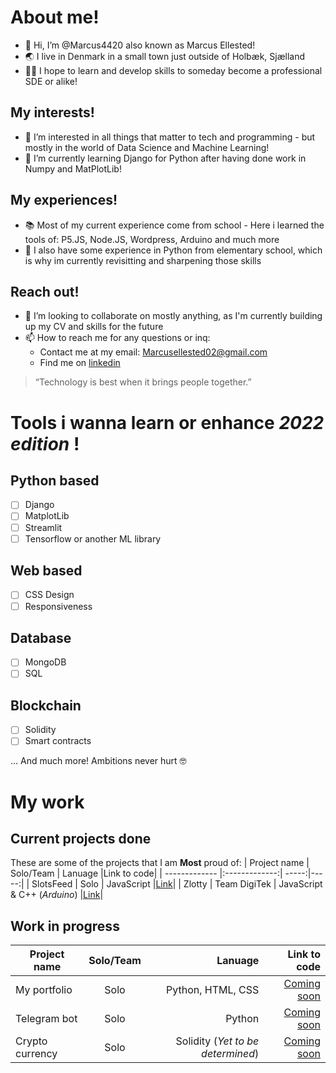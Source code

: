 # About me!
- 👋 Hi, I’m @Marcus4420 also known as Marcus Ellested!
- 🌏 I live in Denmark in a small town just outside of Holbæk, Sjælland
- 👨‍🏫 I hope to learn and develop skills to someday become a professional SDE or alike!
## My interests!
- 👀 I’m interested in all things that matter to tech and programming - but mostly in the world of Data Science and Machine Learning!
- 🌱 I’m currently learning Django for Python after having done work in Numpy and MatPlotLib!
## My experiences!
- 📚 Most of my current experience come from school - Here i learned the tools of: P5.JS, Node.JS, Wordpress, Arduino and much more
- 🏫 I also have some experience in Python from elementary school, which is why im currently revisitting and sharpening those skills
## Reach out!
- 💞️ I’m looking to collaborate on mostly anything, as I'm currently building up my CV and skills for the future
- 📫 How to reach me for any questions or inq: 
  - Contact me at my email: Marcusellested02@gmail.com
  - Find me on [linkedin](https://www.linkedin.com/in/marcus-ellested-39b729216/)

> “Technology is best when it brings people together.”

# Tools i wanna learn or enhance *2022 edition* !
## Python based
- [ ] Django
- [ ] MatplotLib
- [ ] Streamlit
- [ ] Tensorflow or another ML library

## Web based
- [ ] CSS Design
- [ ] Responsiveness

## Database
- [ ] MongoDB
- [ ] SQL

## Blockchain
- [ ] Solidity
- [ ] Smart contracts

... And much more! Ambitions never hurt 🤓


# My work
## Current projects done
These are some of the projects that I am **Most** proud of:
| Project name     | Solo/Team      | Lanuage |Link to code|
| ------------- |:-------------:| -----:|-----:|
| SlotsFeed      | Solo | JavaScript |[Link](https://github.com/Marcus4420/SlotsFeed)|
| Zlotty    | Team DigiTek      |   JavaScript & C++ (*Arduino*) |[Link](https://github.com/TeamDigiTek/Zlotty)|

## Work in progress
| Project name     | Solo/Team      | Lanuage |Link to code|
| ------------- |:-------------:| -----:|-----:|
| My portfolio      | Solo | Python, HTML, CSS |[Coming soon](https://github.com/Marcus4420)|
| Telegram bot    | Solo      |   Python |[Coming soon](https://github.com/Marcus4420)|
| Crypto currency    | Solo      |   Solidity (*Yet to be determined*) |[Coming soon](https://github.com/Marcus4420)|

<!---
Marcus4420/Marcus4420 is a ✨ special ✨ repository because its `README.md` (this file) appears on your GitHub profile.
You can click the Preview link to take a look at your changes.
--->
